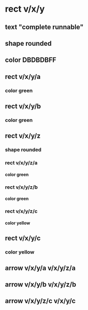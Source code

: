 # rect v/x/y
## text "complete runnable"
## shape rounded
## color DBDBDBFF
## rect v/x/y/a
### color green
## rect v/x/y/b
### color green
## rect v/x/y/z
### shape rounded
### rect v/x/y/z/a
#### color green
### rect v/x/y/z/b
#### color green
### rect v/x/y/z/c
#### color yellow
## rect v/x/y/c
### color yellow
## arrow v/x/y/a v/x/y/z/a
## arrow v/x/y/b v/x/y/z/b
## arrow v/x/y/z/c v/x/y/c
